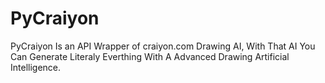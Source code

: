 # PyCraiyon
PyCraiyon Is an API Wrapper of craiyon.com Drawing AI, With That AI You Can Generate Literaly Everthing With A Advanced Drawing Artificial Intelligence.
